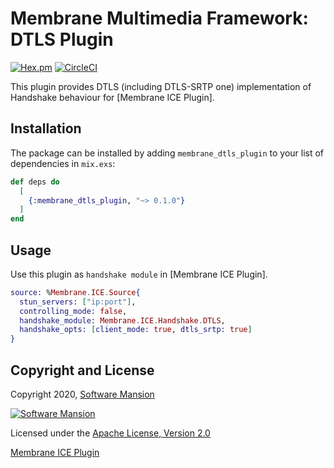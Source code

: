 # Membrane Multimedia Framework: DTLS Plugin

[![Hex.pm](https://img.shields.io/hexpm/v/membrane_dtls_plugin.svg)](https://hex.pm/packages/membrane_dtls_plugin)
[![CircleCI](https://circleci.com/gh/membraneframework/membrane_dtls_plugin.svg?style=svg)](https://circleci.com/gh/membraneframework/membrane_dtls_plugin)

This plugin provides DTLS (including DTLS-SRTP one) implementation of Handshake behaviour for [Membrane ICE Plugin].

## Installation

The package can be installed by adding `membrane_dtls_plugin` to your list of dependencies in `mix.exs`:

```elixir
def deps do
  [
    {:membrane_dtls_plugin, "~> 0.1.0"}
  ]
end
```

## Usage
Use this plugin as `handshake module` in [Membrane ICE Plugin].

```elixir
source: %Membrane.ICE.Source{
  stun_servers: ["ip:port"],
  controlling_mode: false,
  handshake_module: Membrane.ICE.Handshake.DTLS,
  handshake_opts: [client_mode: true, dtls_srtp: true]
}
```

## Copyright and License

Copyright 2020, [Software Mansion](https://swmansion.com/?utm_source=git&utm_medium=readme&utm_campaign=membrane_dtls_plugin)

[![Software Mansion](https://logo.swmansion.com/logo?color=white&variant=desktop&width=200&tag=membrane-github)](https://swmansion.com/?utm_source=git&utm_medium=readme&utm_campaign=membrane_dtls_plugin)

Licensed under the [Apache License, Version 2.0](LICENSE)

[Membrane ICE Plugin](https://github.com/membraneframework/membrane_ice_plugin.git)
